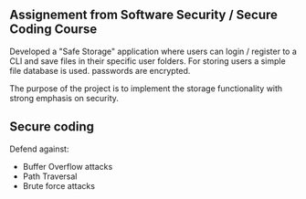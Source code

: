 ## Assignement from Software Security / Secure Coding Course

Developed a "Safe Storage" application where users can login / register to a CLI and save files in their specific user folders.
For storing users a simple file database is used. passwords are encrypted.

The purpose of the project is to implement the storage functionality with strong emphasis on security. 

## Secure coding

Defend against:
- Buffer Overflow attacks
- Path Traversal
- Brute force attacks
